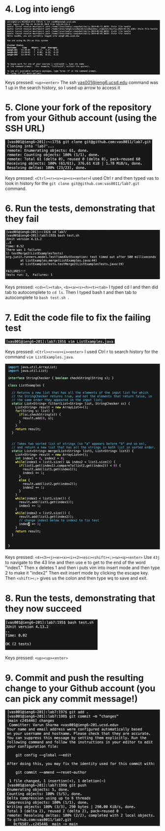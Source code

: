 # 4.  Log into ieng6
![Image](part4.png)

Keys pressed: ```<up><enter>```  The ssh vas001@ieng6.ucsd.edu command was 1 up in the search history, so I used up arrow to access it
# 5. Clone your fork of the repository from your Github account (using the SSH URL)
![Image](part5.png)

Keys pressed: ```<Ctrl><r><v><a><s><enter>```I used Ctrl r and then typed vas to look in history for the ```git clone git@github.com:vas0011/lab7.git``` command.
# 6. Run the tests, demonstrating that they fail
![Image](part6.png)

Keys pressed: ```<cd><l><tab>```, ```<b><a><s><h><t><tab>``` I typed cd l and then did tab to autocomplete to ```cd ls```. Then I typed bash t and then tab to autocomplete to ```bash test.sh ```.
# 7. Edit the code file to fix the failing test
![Image](part7.png)

Keys pressed: ```<Ctrl><r><v><i><enter>``` I used Ctrl r to search history for the command ```vim ListExamples.java```. 

![Image](part72.png)

Keys pressed: ```<4><3><j><e><x><i><2><esc><shift><;><w><q><enter>``` Use ```43j``` to navigate to the 43 line and then use e to get to the end of the word "index1." Then x deletes 1 and then i puts vim into insert mode and then type 2 to make it "index2" Then exit insert mode by clicking the escape key. Then ```<shift><;>``` gives us the colon and then type wq to save and exit.

# 8. Run the tests, demonstrating that they now succeed
![Image](part8.png)

Keys pressed: ```<up><up><enter>```
# 9. Commit and push the resulting change to your Github account (you can pick any commit message!)
![Image](part9.png)
